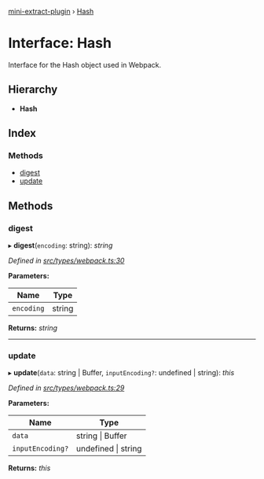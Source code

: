 [mini-extract-plugin](../README.md) › [Hash](hash.md)

# Interface: Hash

Interface for the Hash object used in Webpack.

## Hierarchy

* **Hash**

## Index

### Methods

* [digest](hash.md#digest)
* [update](hash.md#update)

## Methods

###  digest

▸ **digest**(`encoding`: string): *string*

*Defined in [src/types/webpack.ts:30](https://github.com/JuroOravec/mini-extract-plugin/blob/a152a2a/src/types/webpack.ts#L30)*

**Parameters:**

Name | Type |
------ | ------ |
`encoding` | string |

**Returns:** *string*

___

###  update

▸ **update**(`data`: string | Buffer, `inputEncoding?`: undefined | string): *this*

*Defined in [src/types/webpack.ts:29](https://github.com/JuroOravec/mini-extract-plugin/blob/a152a2a/src/types/webpack.ts#L29)*

**Parameters:**

Name | Type |
------ | ------ |
`data` | string &#124; Buffer |
`inputEncoding?` | undefined &#124; string |

**Returns:** *this*
